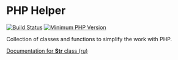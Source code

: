 # PHP Helper #

[![Build Status](https://travis-ci.org/alhames/phphelper.svg?branch=master)](https://travis-ci.org/alhames/phphelper)
[![Minimum PHP Version](https://img.shields.io/badge/php-%3E%3D%205.4-8892BF.svg)](https://php.net/)

Collection of classes and functions to simplify the work with PHP.

[Documentation for **Str** class (ru)](/doc/Str.rst)
